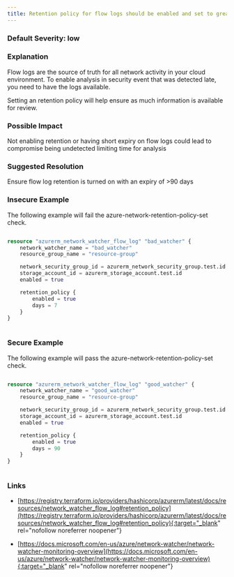 ```yaml
---
title: Retention policy for flow logs should be enabled and set to greater than 90 days
---
```


### Default Severity: <span class="severity low">low</span>

### Explanation

Flow logs are the source of truth for all network activity in your cloud environment. 
To enable analysis in security event that was detected late, you need to have the logs available. 
			
Setting an retention policy will help ensure as much information is available for review.

### Possible Impact
Not enabling retention or having short expiry on flow logs could lead to compromise being undetected limiting time for analysis

### Suggested Resolution
Ensure flow log retention is turned on with an expiry of >90 days


### Insecure Example

The following example will fail the azure-network-retention-policy-set check.
```terraform

resource "azurerm_network_watcher_flow_log" "bad_watcher" {
	network_watcher_name = "bad_watcher"
	resource_group_name = "resource-group"

	network_security_group_id = azurerm_network_security_group.test.id
	storage_account_id = azurerm_storage_account.test.id
	enabled = true

	retention_policy {
		enabled = true
		days = 7
	}
}
		
```



### Secure Example

The following example will pass the azure-network-retention-policy-set check.
```terraform

resource "azurerm_network_watcher_flow_log" "good_watcher" {
	network_watcher_name = "good_watcher"
	resource_group_name = "resource-group"

	network_security_group_id = azurerm_network_security_group.test.id
	storage_account_id = azurerm_storage_account.test.id
	enabled = true

	retention_policy {
		enabled = true
		days = 90
	}
}
	
```



### Links


- [https://registry.terraform.io/providers/hashicorp/azurerm/latest/docs/resources/network_watcher_flow_log#retention_policy](https://registry.terraform.io/providers/hashicorp/azurerm/latest/docs/resources/network_watcher_flow_log#retention_policy){:target="_blank" rel="nofollow noreferrer noopener"}

- [https://docs.microsoft.com/en-us/azure/network-watcher/network-watcher-monitoring-overview](https://docs.microsoft.com/en-us/azure/network-watcher/network-watcher-monitoring-overview){:target="_blank" rel="nofollow noreferrer noopener"}



